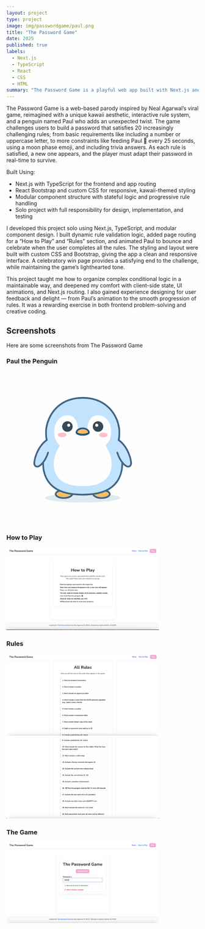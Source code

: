 ```yaml
---
layout: project
type: project
image: img/passwordgame/paul.png
title: "The Password Game"
date: 2025
published: true
labels:
  - Next.js
  - TypeScript
  - React
  - CSS
  - HTML
summary: "The Password Game is a playful web app built with Next.js and TypeScript that challenges users to create a password while obeying 20 rules."
---
```


The Password Game is a web-based parody inspired by Neal Agarwal’s viral game, reimagined with a unique kawaii aesthetic, interactive rule system, and a penguin named Paul who adds an unexpected twist. The game challenges users to build a password that satisfies 20 increasingly challenging rules; from basic requirements like including a number or uppercase letter, to more constraints like feeding Paul 🐧 every 25 seconds, using a moon phase emoji, and including trivia answers. As each rule is satisfied, a new one appears, and the player must adapt their password in real-time to survive.

Built Using:
- Next.js with TypeScript for the frontend and app routing
- React Bootstrap and custom CSS for responsive, kawaii-themed styling
- Modular component structure with stateful logic and progressive rule handling
- Solo project with full responsibility for design, implementation, and testing

I developed this project solo using Next.js, TypeScript, and modular component design. I built dynamic rule validation logic, added page routing for a “How to Play” and “Rules” section, and animated Paul to bounce and celebrate when the user completes all the rules. The styling and layout were built with custom CSS and Bootstrap, giving the app a clean and responsive interface. A celebratory win page provides a satisfying end to the challenge, while maintaining the game’s lighthearted tone.

This project taught me how to organize complex conditional logic in a maintainable way, and deepened my comfort with client-side state, UI animations, and Next.js routing. I also gained experience designing for user feedback and delight — from Paul’s animation to the smooth progression of rules. It was a rewarding exercise in both frontend problem-solving and creative coding.

<h2 className="text-pink">Screenshots</h2>
Here are some screenshots from The Password Game 

<h3 className="text-pink">Paul the Penguin</h3>
<img width="400px" class="rounded p-4" src="../img/passwordgame/paul.png">

<h3 className="text-pink">How to Play</h3>

<img width="400px" class="rounded p-4" src="../img/passwordgame/howtoplay.png">

<h3 className="text-pink">Rules</h3>
<img width="400px" class="rounded p-4" src="../img/passwordgame/rules.png">
<img width="400px" class="rounded p-4" src="../img/passwordgame/rules2.png">

<h3 className="text-pink">The Game</h3>
<img width="400px" class="rounded p-4" src="../img/passwordgame/play.png">


